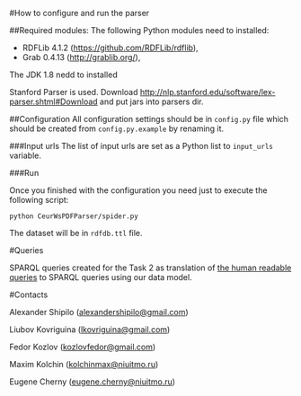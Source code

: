 #How to configure and run the parser

##Required modules:
The following Python modules need to installed:
 - RDFLib 4.1.2 (https://github.com/RDFLib/rdflib),
 - Grab 0.4.13 (http://grablib.org/),

The JDK 1.8 nedd to installed

Stanford Parser is used. Download http://nlp.stanford.edu/software/lex-parser.shtml#Download and put jars into parsers dir.

##Configuration
All configuration settings should be in ``config.py`` file which should be created from ``config.py.example`` by renaming it.

###Input urls
The list of input urls are set as a Python list to ``input_urls`` variable.

###Run

Once you finished with the configuration you need just to execute the following script:

``
python CeurWsPDFParser/spider.py
``

The dataset will be in ``rdfdb.ttl`` file.

#Queries

SPARQL queries created for the Task 2 as translation of [the human readable queries](https://github.com/ceurws/lod/wiki/QueriesTask2) to SPARQL queries using our data model. 
 
#Contacts

Alexander Shipilo (alexandershipilo@gmail.com)

Liubov Kovriguina (lkovriguina@gmail.com)

Fedor Kozlov (kozlovfedor@gmail.com)

Maxim Kolchin (kolchinmax@niuitmo.ru)

Eugene Cherny (eugene.cherny@niuitmo.ru)
